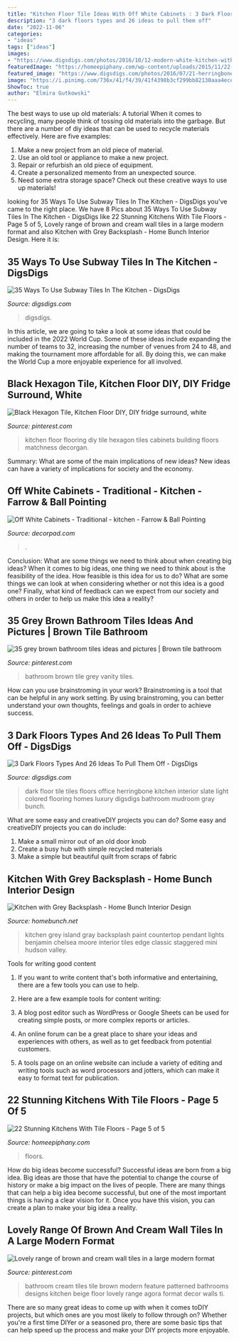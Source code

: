 ```yaml
---
title: "Kitchen Floor Tile Ideas With Off White Cabinets : 3 Dark Floors Types And 26 Ideas To Pull Them Off"
description: "3 dark floors types and 26 ideas to pull them off"
date: "2022-11-06"
categories:
- "ideas"
tags: ["ideas"]
images:
- "https://www.digsdigs.com/photos/2016/10/12-modern-white-kitchen-with-grey-subway-tiles-for-a-contrasting-look.jpg"
featuredImage: "https://homeepiphany.com/wp-content/uploads/2015/11/22-Stunning-Kitchens-With-Tile-Floors-title.jpg"
featured_image: "https://www.digsdigs.com/photos/2016/07/21-herringbone-dark-tiles-for-a-light-colored-home-office.jpg"
image: "https://i.pinimg.com/736x/41/f4/39/41f4398b3cf299bb82130aaa4ece1873.jpg"
ShowToc: true
author: "Elmira Gutkowski"
---
```



The best ways to use up old materials: A tutorial
When it comes to recycling, many people think of tossing old materials into the garbage. But there are a number of diy ideas that can be used to recycle materials effectively. Here are five examples:
1. Make a new project from an old piece of material.
2. Use an old tool or appliance to make a new project.
3. Repair or refurbish an old piece of equipment. 
4. Create a personalized memento from an unexpected source.
5. Need some extra storage space? Check out these creative ways to use up materials!

	

		
looking for 35 Ways To Use Subway Tiles In The Kitchen - DigsDigs you've came to the right place. We have 8 Pics about 35 Ways To Use Subway Tiles In The Kitchen - DigsDigs like 22 Stunning Kitchens With Tile Floors - Page 5 of 5, Lovely range of brown and cream wall tiles in a large modern format and also Kitchen with Grey Backsplash - Home Bunch Interior Design. Here it is:
		
    
## 35 Ways To Use Subway Tiles In The Kitchen - DigsDigs

<img loading=lazy src="https://www.digsdigs.com/photos/2016/10/12-modern-white-kitchen-with-grey-subway-tiles-for-a-contrasting-look.jpg" onerror="this.onerror=null;this.src='https://tse1.mm.bing.net/th?id=OIP.uu6zrDrVATdcghATHVmM0gHaKN&amp;pid=15.1';" alt="35 Ways To Use Subway Tiles In The Kitchen - DigsDigs">

_Source: digsdigs.com_

>digsdigs. 

	

In this article, we are going to take a look at some ideas that could be included in the 2022 World Cup. Some of these ideas include expanding the number of teams to 32, increasing the number of venues from 24 to 48, and making the tournament more affordable for all. By doing this, we can make the World Cup a more enjoyable experience for all involved.

    
## Black Hexagon Tile, Kitchen Floor DIY, DIY Fridge Surround, White

<img loading=lazy src="https://i.pinimg.com/736x/41/f4/39/41f4398b3cf299bb82130aaa4ece1873.jpg" onerror="this.onerror=null;this.src='https://tse3.mm.bing.net/th?id=OIP.cU1DtTsEj4fQn3WmcalksAHaLH&amp;pid=15.1';" alt="Black Hexagon Tile, Kitchen Floor DIY, DIY fridge surround, white">

_Source: pinterest.com_

>kitchen floor flooring diy tile hexagon tiles cabinets building floors matchness decorgan. 

	

Summary: What are some of the main implications of new ideas?
New ideas can have a variety of implications for society and the economy.

    
## Off White Cabinets - Traditional - Kitchen - Farrow &amp; Ball Pointing

<img loading=lazy src="https://cdn.decorpad.com/photos/2013/03/01/0ba15f43db29.jpg" onerror="this.onerror=null;this.src='https://tse1.mm.bing.net/th?id=OIP.sCg7R6DfgkXIoPFtMVbGKwHaLH&amp;pid=15.1';" alt="Off White Cabinets - Traditional - kitchen - Farrow &amp; Ball Pointing">

_Source: decorpad.com_

>. 

	

Conclusion: What are some things we need to think about when creating big ideas?
When it comes to big ideas, one thing we need to think about is the feasibility of the idea. How feasible is this idea for us to do? What are some things we can look at when considering whether or not this idea is a good one? Finally, what kind of feedback can we expect from our society and others in order to help us make this idea a reality?

    
## 35 Grey Brown Bathroom Tiles Ideas And Pictures | Brown Tile Bathroom

<img loading=lazy src="https://i.pinimg.com/736x/53/2e/ab/532eabdadbce5973932b4dd3428231e5--bathroom-tiling-vanity-bathroom.jpg" onerror="this.onerror=null;this.src='https://tse4.mm.bing.net/th?id=OIP.jf1C8Za7v_JvpaCSE0N8lwHaLH&amp;pid=15.1';" alt="35 grey brown bathroom tiles ideas and pictures | Brown tile bathroom">

_Source: pinterest.com_

>bathroom brown tile grey vanity tiles. 

	

How can you use brainstroming in your work?
Brainstroming is a tool that can be helpful in any work setting. By using brainstroming, you can better understand your own thoughts, feelings and goals in order to achieve success.

    
## 3 Dark Floors Types And 26 Ideas To Pull Them Off - DigsDigs

<img loading=lazy src="https://www.digsdigs.com/photos/2016/07/21-herringbone-dark-tiles-for-a-light-colored-home-office.jpg" onerror="this.onerror=null;this.src='https://tse1.mm.bing.net/th?id=OIP.e5iQPF_7iJ8Lelx9UGD1WwHaLJ&amp;pid=15.1';" alt="3 Dark Floors Types And 26 Ideas To Pull Them Off - DigsDigs">

_Source: digsdigs.com_

>dark floor tile tiles floors office herringbone kitchen interior slate light colored flooring homes luxury digsdigs bathroom mudroom gray bunch. 

	

What are some easy and creativeDIY projects you can do?
Some easy and creativeDIY projects you can do include:
1. Make a small mirror out of an old door knob
2. Create a busy hub with simple recycled materials
3. Make a simple but beautiful quilt from scraps of fabric

    
## Kitchen With Grey Backsplash - Home Bunch Interior Design

<img loading=lazy src="http://www.homebunch.net/wp-content/uploads/2018/01/Benjamin-Moore-Chelsea-Gray-Paint-Color-Grey-island-paint-color-Benjamin-Moore-Chelsea-Gray.jpg" onerror="this.onerror=null;this.src='https://tse1.mm.bing.net/th?id=OIP.KvWSW4Oxe4XVbJbEaO_TJwHaLL&amp;pid=15.1';" alt="Kitchen with Grey Backsplash - Home Bunch Interior Design">

_Source: homebunch.net_

>kitchen grey island gray backsplash paint countertop pendant lights benjamin chelsea moore interior tiles edge classic staggered mini hudson valley. 

	

Tools for writing good content
1. If you want to write content that's both informative and entertaining, there are a few tools you can use to help.
2. Here are a few example tools for content writing:

3. A blog post editor such as WordPress or Google Sheets can be used for creating simple posts, or more complex reports or articles.

4. An online forum can be a great place to share your ideas and experiences with others, as well as to get feedback from potential customers.

5. A tools page on an online website can include a variety of editing and writing tools such as word processors and jotters, which can make it easy to format text for publication.

    
## 22 Stunning Kitchens With Tile Floors - Page 5 Of 5

<img loading=lazy src="https://homeepiphany.com/wp-content/uploads/2015/11/22-Stunning-Kitchens-With-Tile-Floors-title.jpg" onerror="this.onerror=null;this.src='https://tse4.mm.bing.net/th?id=OIP.Dj2X0_2g5wI4n033NjYxUAHaFo&amp;pid=15.1';" alt="22 Stunning Kitchens With Tile Floors - Page 5 of 5">

_Source: homeepiphany.com_

>floors. 

	

How do big ideas become successful?
Successful ideas are born from a big idea. Big ideas are those that have the potential to change the course of history or make a big impact on the lives of people. There are many things that can help a big idea become successful, but one of the most important things is having a clear vision for it. Once you have this vision, you can create a plan to make your big idea a reality.

    
## Lovely Range Of Brown And Cream Wall Tiles In A Large Modern Format

<img loading=lazy src="https://i.pinimg.com/736x/70/9e/a1/709ea1b1eb7eed1160c3c4ef6e2c0cc9--cream-bathroom-tiles-patterned-wall.jpg" onerror="this.onerror=null;this.src='https://tse1.mm.bing.net/th?id=OIP.0Wa5t7RyUAbFbsW2rRd2zQHaHa&amp;pid=15.1';" alt="Lovely range of brown and cream wall tiles in a large modern format">

_Source: pinterest.com_

>bathroom cream tiles tile brown modern feature patterned bathrooms designs kitchen beige floor lovely range agora format decor walls ti. 

	

There are so many great ideas to come up with when it comes toDIY projects, but which ones are you most likely to follow through on? Whether you're a first time DIYer or a seasoned pro, there are some basic tips that can help speed up the process and make your DIY projects more enjoyable.


